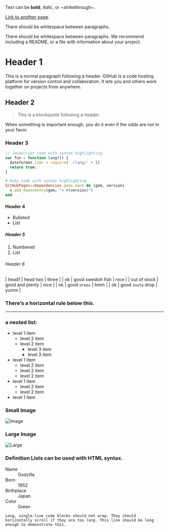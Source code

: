 Text can be **bold**, _italic_, or ~strikethrough~.

[Link to another page](https://github.com/toxicmender/toxicmender.github.io).

There should be whitespace between paragraphs.

There should be whitespace between paragraphs. We recommend including a README, or a file with information about your project.

# Header 1
This is a normal paragraph following a header. GitHub is a code hosting platform for version control and collaboration. It lets you and others work together on projects from anywhere.
## Header 2
> This is a blockquote following a header.

When something is important enough, you do it even if the odds are not in your favor.

### Header 3
```js
// Javascript code with syntax highlighting.
var fun = function lang(l) {
  dateformat.i18n = require('./lang/' + l)
  return true;
}
```
```ruby
# Ruby code with syntax highlighting
GitHubPages::Dependencies.gems.each do |gem, version|
  s.add_dependency(gem, "= #{version}")
end
```
#### Header 4
- Bulleted
- List
##### Header 5
1. Numbered
2. List
###### Header 6
| head1 | head two	| three |
| ok | good swedish fish | nice |
| out of stock | good and plenty | nice |
| ok | good `oreos` | hmm |
| ok | good `zoute` drop | yumm |

### There’s a horizontal rule below this.
---

### a nested list:
 - level 1 item
   - level 2 item
   - level 2 item
     - level 3 item
     - level 3 item
 - level 1 item
   - level 2 item
   - level 2 item
   - level 2 item
 - level 1 item
   - level 2 item
   - level 2 item
 - level 1 item
### Small Image
![Image](https://github.githubassets.com/images/icons/emoji/octocat.png)
### Large Image
![Large](https://guides.github.com/activities/hello-world/branching.png)

### Definition Lists can be used with HTML syntax.
<dl>
  <dt>Name</dt>
    <dd>Godzilla</dd>
  <dt>Born</dt>
    <dd>1952</dd>
  <dt>Birthplace</dt>
    <dd>Japan</dd>
  <dt>Color</dt>
    <dd>Green</dd>
</dl>

```
Long, single-line code blocks should not wrap. They should horizontally scroll if they are too long. This line should be long enough to demonstrate this.
```
